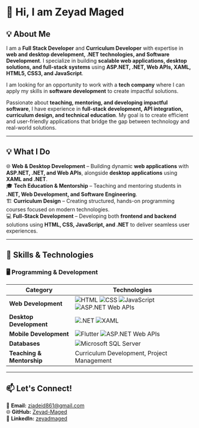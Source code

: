 # 👋 Hi, I am Zeyad Maged  

## 💡 About Me  
I am a **Full Stack Developer** and **Curriculum Developer** with expertise in **web and desktop development, .NET technologies, and Software Development**. I specialize in building **scalable web applications, desktop solutions, and full-stack systems** using **ASP.NET, .NET, Web APIs, XAML, HTML5, CSS3, and JavaScript**.  
 
I am looking for an opportunity to work with a **tech company** where I can apply my skills in **software development** to create impactful solutions.  

Passionate about **teaching, mentoring, and developing impactful software**, I have experience in **full-stack development, API integration, curriculum design, and technical education**. My goal is to create efficient and user-friendly applications that bridge the gap between technology and real-world solutions.  
 

---

## 💡 What I Do  
🌐 **Web & Desktop Development** – Building dynamic **web applications** with **ASP.NET, .NET, and Web APIs**, alongside **desktop applications** using **XAML and .NET**.  
🎓 **Tech Education & Mentorship** – Teaching and mentoring students in **.NET, Web Development, and Software Engineering**.  
🏗 **Curriculum Design** – Creating structured, hands-on programming courses focused on modern technologies.  
💻 **Full-Stack Development** – Developing both **frontend and backend** solutions using **HTML, CSS, JavaScript, and .NET** to deliver seamless user experiences.  


---

## 🔧 Skills & Technologies  

### 🖥️ **Programming & Development**  
| **Category**        | **Technologies** |
|---------------------|-----------------|
| **Web Development** | ![HTML](https://img.shields.io/badge/HTML5-E34F26?style=flat&logo=html5&logoColor=white) ![CSS](https://img.shields.io/badge/CSS3-1572B6?style=flat&logo=css3&logoColor=white) ![JavaScript](https://img.shields.io/badge/JavaScript-F7DF1E?style=flat&logo=javascript&logoColor=black) ![ASP.NET Web APIs](https://img.shields.io/badge/ASP.NET_Web_APIs-512BD4?style=flat&logo=dotnet&logoColor=white) |
| **Desktop Development** | ![.NET](https://img.shields.io/badge/.NET-512BD4?style=flat&logo=dotnet&logoColor=white) ![XAML](https://img.shields.io/badge/XAML-0C54C2?style=flat&logo=windows&logoColor=white) |
| **Mobile Development** | ![Flutter](https://img.shields.io/badge/Flutter-02569B?style=flat&logo=flutter&logoColor=white) ![ASP.NET Web APIs](https://img.shields.io/badge/ASP.NET_Web_APIs-512BD4?style=flat&logo=dotnet&logoColor=white) |
| **Databases** | ![Microsoft SQL Server](https://img.shields.io/badge/Microsoft_SQL_Server-CC2927?style=flat&logo=microsoft-sql-server&logoColor=white) |
| **Teaching & Mentorship** | Curriculum Development, Project Management |

 
---

## 📫 Let's Connect!  
📧 **Email:** ziadeid861@gmail.com  
🌐 **GitHub:** [Zeyad-Maged](https://github.com/Zeyad-Maged)  
💼 **LinkedIn:** [zeyadmaged](https://www.linkedin.com/in/zeyadmaged)  
